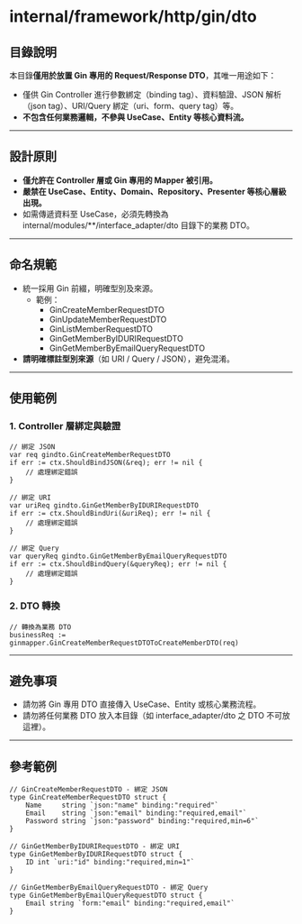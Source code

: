 # **internal/framework/http/gin/dto**

## **目錄說明**

本目錄**僅用於放置 Gin 專用的 Request/Response DTO**，其唯一用途如下：

- 僅供 Gin Controller 進行參數綁定（binding tag）、資料驗證、JSON 解析（json tag）、URI/Query 綁定（uri、form、query tag）等。
- **不包含任何業務邏輯，不參與 UseCase、Entity 等核心資料流。**

---

## **設計原則**

- **僅允許在 Controller 層或 Gin 專用的 Mapper 被引用。**
- **嚴禁在 UseCase、Entity、Domain、Repository、Presenter 等核心層級出現。**
- 如需傳遞資料至 UseCase，必須先轉換為 internal/modules/**/interface_adapter/dto 目錄下的業務 DTO。

---

## **命名規範**

- 統一採用 Gin 前綴，明確型別及來源。
    - 範例：
        - GinCreateMemberRequestDTO
        - GinUpdateMemberRequestDTO
        - GinListMemberRequestDTO
        - GinGetMemberByIDURIRequestDTO
        - GinGetMemberByEmailQueryRequestDTO
- **請明確標註型別來源**（如 URI / Query / JSON），避免混淆。

---

## **使用範例**

### **1. Controller 層綁定與驗證**

```
// 綁定 JSON
var req gindto.GinCreateMemberRequestDTO
if err := ctx.ShouldBindJSON(&req); err != nil {
    // 處理綁定錯誤
}

// 綁定 URI
var uriReq gindto.GinGetMemberByIDURIRequestDTO
if err := ctx.ShouldBindUri(&uriReq); err != nil {
    // 處理綁定錯誤
}

// 綁定 Query
var queryReq gindto.GinGetMemberByEmailQueryRequestDTO
if err := ctx.ShouldBindQuery(&queryReq); err != nil {
    // 處理綁定錯誤
}
```

### **2. DTO 轉換**

```
// 轉換為業務 DTO
businessReq := ginmapper.GinCreateMemberRequestDTOToCreateMemberDTO(req)
```

---

## **避免事項**

- 請勿將 Gin 專用 DTO 直接傳入 UseCase、Entity 或核心業務流程。
- 請勿將任何業務 DTO 放入本目錄（如 interface_adapter/dto 之 DTO 不可放這裡）。

---

## **參考範例**

```
// GinCreateMemberRequestDTO - 綁定 JSON
type GinCreateMemberRequestDTO struct {
    Name     string `json:"name" binding:"required"`
    Email    string `json:"email" binding:"required,email"`
    Password string `json:"password" binding:"required,min=6"`
}

// GinGetMemberByIDURIRequestDTO - 綁定 URI
type GinGetMemberByIDURIRequestDTO struct {
    ID int `uri:"id" binding:"required,min=1"`
}

// GinGetMemberByEmailQueryRequestDTO - 綁定 Query
type GinGetMemberByEmailQueryRequestDTO struct {
    Email string `form:"email" binding:"required,email"`
}
```